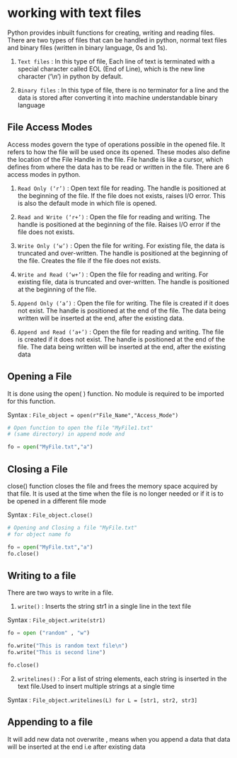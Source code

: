 # working with text files 
Python provides inbuilt functions for creating, writing and reading files. There are two types of files that can be handled in python, normal text files and binary files (written in binary language, 0s and 1s).

1. `Text files` : In this type of file, Each line of text is terminated with a special character called EOL (End of Line), which is the new line character (‘\n’) in python by default.

2. `Binary files` : In this type of file, there is no terminator for a line and the data is stored after converting it into machine understandable binary language

## File Access Modes 

Access modes govern the type of operations possible in the opened file. It refers to how the file will be used once its opened. These modes also define the location of the File Handle in the file. File handle is like a cursor, which defines from where the data has to be read or written in the file. There are 6 access modes in python.

1. `Read Only (‘r’)` : Open text file for reading. The handle is positioned at the beginning of the file. If the file does not exists, raises I/O error. This is also the default mode in which file is opened.

2. `Read and Write (‘r+’)` : Open the file for reading and writing. The handle is positioned at the beginning of the file. Raises I/O error if the file does not exists.

3. `Write Only (‘w’)` : Open the file for writing. For existing file, the data is truncated and over-written. The handle is positioned at the beginning of the file. Creates the file if the file does not exists.

4. `Write and Read (‘w+’)` : Open the file for reading and writing. For existing file, data is truncated and over-written. The handle is positioned at the beginning of the file.

5. `Append Only (‘a’)` : Open the file for writing. The file is created if it does not exist. The handle is positioned at the end of the file. The data being written will be inserted at the end, after the existing data.

6. `Append and Read (‘a+’)` : Open the file for reading and writing. The file is created if it does not exist. The handle is positioned at the end of the file. The data being written will be inserted at the end, after the existing data

## Opening a File 

It is done using the open( ) function. No module is required to be imported for this function.

Syntax :
`File_object = open(r"File_Name","Access_Mode")`


```py
# Open function to open the file "MyFile1.txt" 
# (same directory) in append mode and

fo = open("MyFile.txt","a")
```

## Closing a File 


close() function closes the file and frees the memory space acquired by that file. It is used at the time when the file is no longer needed or if it is to be opened in a different file mode

Syntax : 
`File_object.close()`

```py
# Opening and Closing a file "MyFile.txt"
# for object name fo

fo = open("MyFile.txt","a")
fo.close()
```

## Writing to a file 

There are two ways to write in a file.

1. `write()` : Inserts the string str1 in a single line in the text file

Syntax : 
`File_object.write(str1)`

```py
fo = open ("random" , "w")

fo.write("This is random text file\n")
fo.write("This is second line")

fo.close()
```

2. `writelines()` : For a list of string elements, each string is inserted in the text file.Used to insert multiple strings at a single time

Syntax : `File_object.writelines(L) for L = [str1, str2, str3]`

## Appending to a file 

It will add new data not overwrite , means when you append a data that data will be inserted at the end i.e after existing data
